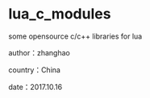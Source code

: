 # lua_c_modules
some opensource c/c++ libraries for lua

author：zhanghao

country：China

date：2017.10.16